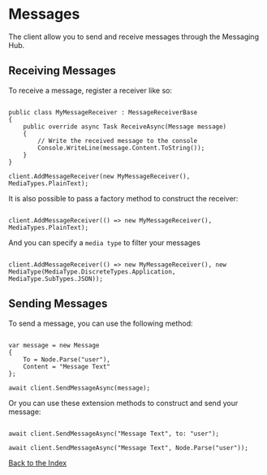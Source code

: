 <h1>Messages</h1>

<p>The client allow you to send and receive messages through the Messaging Hub.</p>

<h2>Receiving Messages</h2>

<p>To receive a message, register a receiver like so:</p>

<pre><code>
public class MyMessageReceiver : MessageReceiverBase
{
    public override async Task ReceiveAsync(Message message)
    {
        // Write the received message to the console
        Console.WriteLine(message.Content.ToString());
    }
}

client.AddMessageReceiver(new MyMessageReceiver(), MediaTypes.PlainText);
</code></pre>

<p>It is also possible to pass a factory method to construct the receiver:</p>

<pre><code>
client.AddMessageReceiver(() => new MyMessageReceiver(), MediaTypes.PlainText);
</code></pre>

<p>And you can specify a <code>media type</code> to filter your messages</p>

<pre><code>
client.AddMessageReceiver(() => new MyMessageReceiver(), new MediaType(MediaType.DiscreteTypes.Application, MediaType.SubTypes.JSON));
</code></pre>

<h2>Sending Messages</h2>

<p>To send a message, you can use the following method:</p>

<pre><code>
var message = new Message
{
    To = Node.Parse("user"),
    Content = "Message Text"
};

await client.SendMessageAsync(message);
</code></pre>

<p>Or you can use these extension methods to construct and send your message:</p>

<pre><code>
await client.SendMessageAsync("Message Text", to: "user");

await client.SendMessageAsync("Message Text", Node.Parse("user"));
</code></pre>

<p><a href="./index.md">Back to the Index</a></p>